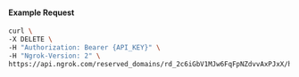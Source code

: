 <!-- Code generated for API Clients. DO NOT EDIT. -->

#### Example Request

```bash
curl \
-X DELETE \
-H "Authorization: Bearer {API_KEY}" \
-H "Ngrok-Version: 2" \
https://api.ngrok.com/reserved_domains/rd_2c6iGbV1MJw6FqFpNZdvvAxPJxX/http_endpoint_configuration
```
